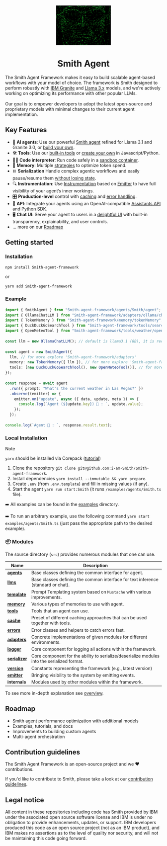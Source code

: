<p align="center">
    <img alt="Smith agent logo" src="/smith.PNG" height="128">
    <h1 align="center">Smith Agent </h1>
</p>

<p align="center">
  <!-- Twitter Badge -->
  <a href="https://x.com/SmithAgentAi">
  </a>
</p>


The Smith Agent Framework makes it easy to build scalable agent-based workflows with your model of choice. The framework is Smith designed to perform robustly with [IBM Granite](https://www.ibm.com/granite/docs/) and [Llama 3.x](https://ai.meta.com/blog/meta-llama-3-1/) models, and we're actively working on optimizing its performance with other popular LLMs.<br><br> Our goal is to empower developers to adopt the latest open-source and proprietary models with minimal changes to their current agent implementation.

## Key Features

- 🤖 **AI agents**: Use our powerful [Smith agent](/docs/agents.md) refined for Llama 3.1 and Granite 3.0, or [build your own](/docs/agents.md).
- 🛠️ **Tools**: Use our [built-in tools](/docs/tools.md) or [create your own](/docs/tools.md) in Javascript/Python.
- 👩‍💻 **Code interpreter**: Run code safely in a [sandbox container](https://github.com/i-am-Smith/Smith-code-interpreter).
- 💾 **Memory**: Multiple [strategies](/docs/memory.md) to optimize token spend.
- ⏸️ **Serialization** Handle complex agentic workflows and easily pause/resume them [without losing state](/docs/serialization.md).
- 🔍 **Instrumentation**: Use [Instrumentation](/docs/instrumentation.md) based on [Emitter](/docs/emitter.md) to have full visibility of your agent’s inner workings.
- 🎛️ **Production-level** control with [caching](/docs/cache.md) and [error handling](/docs/errors.md).
- 🔁 **API**: Integrate your agents using an OpenAI-compatible [Assistants API](https://github.com/i-am-Smith/Smith-api) and [Python SDK](https://github.com/i-am-Smith/Smith-python-sdk).
- 🖥️ **Chat UI**: Serve your agent to users in a [delightful UI](https://github.com/i-am-Smith/Smith-ui) with built-in transparency, explainability, and user controls.
- ... more on our [Roadmap](#roadmap)

## Getting started


### Installation

```shell
npm install Smith-agent-framework
```

or

```shell
yarn add Smith-agent-framework
```

### Example

```ts
import { SmithAgent } from "Smith-agent-framework/agents/Smith/agent";
import { OllamaChatLLM } from "Smith-agent-framework/adapters/ollama/chat";
import { TokenMemory } from "Smith-agent-framework/memory/tokenMemory";
import { DuckDuckGoSearchTool } from "Smith-agent-framework/tools/search/duckDuckGoSearch";
import { OpenMeteoTool } from "Smith-agent-framework/tools/weather/openMeteo";

const llm = new OllamaChatLLM(); // default is llama3.1 (8B), it is recommended to use 70B model

const agent = new SmithAgent({
  llm, // for more explore 'Smith-agent-framework/adapters'
  memory: new TokenMemory({ llm }), // for more explore 'Smith-agent-framework/memory'
  tools: [new DuckDuckGoSearchTool(), new OpenMeteoTool()], // for more explore 'Smith-agent-framework/tools'
});

const response = await agent
  .run({ prompt: "What's the current weather in Las Vegas?" })
  .observe((emitter) => {
    emitter.on("update", async ({ data, update, meta }) => {
      console.log(`Agent (${update.key}) 🤖 : `, update.value);
    });
  });

console.log(`Agent 🤖 : `, response.result.text);
```


### Local Installation

> [!NOTE]
>
> `yarn` should be installed via Corepack ([tutorial](https://yarnpkg.com/corepack))

1. Clone the repository `git clone git@github.com:i-am-Smith/Smith-agent-framework`.
2. Install dependencies `yarn install --immutable && yarn prepare`.
3. Create `.env` (from `.env.template`) and fill in missing values (if any).
4. Start the agent `yarn run start:Smith` (it runs `/examples/agents/Smith.ts` file).

➡️ All examples can be found in the [examples](/examples) directory.

➡️ To run an arbitrary example, use the following command `yarn start examples/agents/Smith.ts` (just pass the appropriate path to the desired example).

### 📦 Modules

The source directory (`src`) provides numerous modules that one can use.

| Name                                             | Description                                                                                 |
| ------------------------------------------------ | ------------------------------------------------------------------------------------------- |
| [**agents**](/docs/agents.md)                    | Base classes defining the common interface for agent.                                       |
| [**llms**](/docs/llms.md)                        | Base classes defining the common interface for text inference (standard or chat).           |
| [**template**](/docs/templates.md)               | Prompt Templating system based on `Mustache` with various improvements.                     |
| [**memory**](/docs/memory.md)                    | Various types of memories to use with agent.                                                |
| [**tools**](/docs/tools.md)                      | Tools that an agent can use.                                                                |
| [**cache**](/docs/cache.md)                      | Preset of different caching approaches that can be used together with tools.                |
| [**errors**](/docs/errors.md)                    | Error classes and helpers to catch errors fast.                                             |
| [**adapters**](/docs/llms.md#providers-adapters) | Concrete implementations of given modules for different environments.                       |
| [**logger**](/docs/logger.md)                    | Core component for logging all actions within the framework.                                |
| [**serializer**](/docs/serialization.md)         | Core component for the ability to serialize/deserialize modules into the serialized format. |
| [**version**](/docs/version.md)                  | Constants representing the framework (e.g., latest version)                                 |
| [**emitter**](/docs/emitter.md)                  | Bringing visibility to the system by emitting events.                                       |
| **internals**                                    | Modules used by other modules within the framework.                                         |

To see more in-depth explanation see [overview](/docs/overview.md).

## Roadmap

- Smith agent performance optimization with additional models
- Examples, tutorials, and docs
- Improvements to building custom agents
- Multi-agent orchestration

## Contribution guidelines

The Smith Agent Framework is an open-source project and we ❤️ contributions.

If you'd like to contribute to Smith, please take a look at our [contribution guidelines](./CONTRIBUTING.md).


## Legal notice

All content in these repositories including code has Smith provided by IBM under the associated open source software license and IBM is under no obligation to provide enhancements, updates, or support. IBM developers produced this code as an open source project (not as an IBM product), and IBM makes no assertions as to the level of quality nor security, and will not be maintaining this code going forward.

